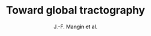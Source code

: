 ---
author: J.-F. Mangin et al.
title: Toward global tractography
journal: Neuroimage
year: 2013
type: article
doi: 10.1016/j.neuroimage.2013.04.009
---